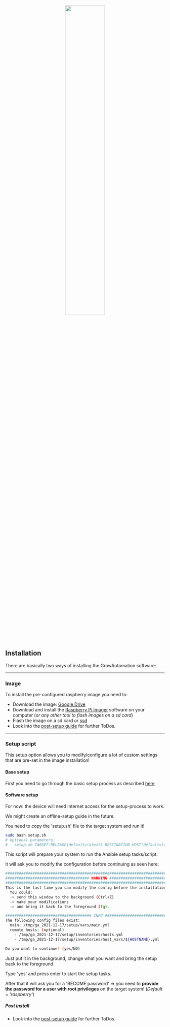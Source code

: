 <br>
<p align="center">
  <img src="https://raw.githubusercontent.com/superstes/growautomation/dev/docs/source/_static/img/ga02c.svg" width="50%"/>
</p>
<br><br>

## Installation

There are basically two ways of installing the GrowAutomation software:

----

### Image

To install the pre-configured raspberry image you need to:

* Download the image: <a href="https://drive.google.com/file/d/1MIoagaB4rKUwSbUtUW5E5ZUCCDU3k30S/view?usp=sharing">Google Drive</a>
* Download and install the <a href="https://www.raspberrypi.com/software/">Raspberry Pi Imager</a> software on your computer (_or any other tool to flash images on a sd card_)
* Flash the image on a sd card or <a href="https://docs.growautomation.eu/en/latest/setup/2-raspberry.html#ssd">ssd</a>
* Look into the <a href="https://docs.growautomation.eu/en/latest/setup/6-post-setup.html">post-setup guide</a> for further ToDos.


----

### Setup script

This setup option allows you to modify/configure a lot of custom settings that are pre-set in the image installation!

#### Base setup

First you need to go through the basic setup process as described <a href="https://docs.growautomation.eu/en/latest/setup/raspberry.html">here</a>

#### Software setup

For now: the device will need internet access for the setup-process to work.

We might create an offline-setup guide in the future.

You need to copy the 'setup.sh' file to the target system and run it!

```bash
sudo bash setup.sh
# optional parameters:
#   setup.sh TARGET-RELEASE(default=latest) DESTINATION-HOST(default=localhost)
```

This script will prepare your system to run the Ansible setup tasks/script.

It will ask you to modify the configuration before continuing as seen here:

```bash
###################################################################################
##################################### WARNING #####################################
###################################################################################
This is the last time you can modify the config before the installation is started.
  You could:
  -> send this window to the background (Ctrl+Z)
  -> make your modifications
  -> and bring it back to the foreground (fg).

###################################### INFO #######################################
The following config files exist:
  main: /tmp/ga_2021-12-17/setup/vars/main.yml
  remote hosts: (optional)
    - /tmp/ga_2021-12-17/setup/inventories/hosts.yml
    - /tmp/ga_2021-12-17/setup/inventories/host_vars/${HOSTNAME}.yml

Do you want to continue? (yes/NO)
```

Just put it in the background, change what you want and bring the setup back to the foreground.

Type 'yes' and press enter to start the setup tasks.

After that it will ask you for a 'BECOME password' => you need to **provide the password for a user with root privileges** on the target system! (_Default = 'raspberry'_)

##### Post install

* Look into the <a href="https://docs.growautomation.eu/en/latest/setup/6-post-setup.html">post-setup guide</a> for further ToDos.
